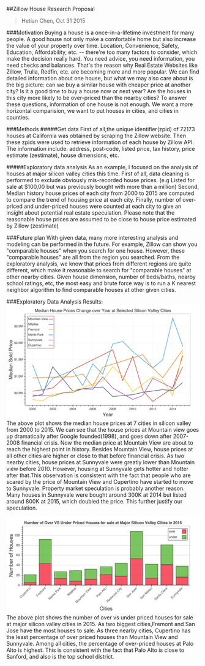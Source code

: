 ##Zillow House Research Proposal
> Hetian Chen, Oct 31 2015

###Motivation
Buying a house is a once-in-a-lifetime investment for many people. A good house not only make a comfortable home but also increase the value of your property over time. Location, Convenience, Safety, Education, Affordability, etc. -- there're too many factors to consider, which make the decision really hard. You need advice, you need information, you need checks and balances. That's the reason why Real Estate Websites like Zillow, Trulia, Redfin, etc. are becoming more and more popular. We can find detailed information about one house, but what we may also care about is the big picture: can we buy a similar house with cheaper price at another city? Is it a good time to buy a house now or next year? Are the houses in this city more likely to be over-priced than the nearby cities? To answer these questions, information of one house is not enough. We want a more horizontal comparision, we want to put houses in cities, and cities in counties.  

###Methods
#####Get data
First of all,the unique identifier(zpid) of 72173 houses at California was obtained by scraping the Zillow website. Then these zpids were used to retrieve information of each house by Zillow API. The information include: address, post-code, listed price, tax history, price estimate (zestimate), house dimensions, etc. 

#####Exploratory data analysis
As an example, I focused on the analysis of houses at major silicon valley cities this time. First of all, data cleaning is performed to exclude obviously mis-recorded house prices. (e.g Listed for sale at $100,00 but was previously bought with more than a million) Second, Median history house prices of each city from 2000 to 2015 are computed to compare the trend of housing price at each city. Finally, number of over-priced and under-priced houses were counted at each city to give an insight about potential real estate speculation. Please note that the reasonable house prices are assumed to be close to house price estimated by Zillow (zestimate)

###Future plan
With given data, many more interesting analysis and modeling can be performed in the future. For example, Zillow can show you "comparable houses" when you search for one house. However, these "comparable houses" are all from the region you searched. From the exploratory analysis, we know that prices from different regions are quite different, which make it reasonable to search for "comparable houses" at other nearby cities. Given house dimension, number of beds/baths, nearby school ratings, etc, the most easy and brute force way is to run a K nearest neighbor algorithm to find comparable houses at other given cities.

###Exploratory Data Analysis Results:
![plot1](/plot1.png)
The above plot shows the median house prices at 7 cities in silicon valley from 2000 to 2015. We can see that the house prices at Mountain view goes up dramatically after Google founded(1998), and goes down after 2007-2008 financial crisis. Now the median price at Mountain View are about to reach the highest point in history. Besides Mountain View, house prices at all other cities are higher or close to that before financial crisis. As two nearby cities, house prices at Sunnyvale were greatly lower than Mountain view before 2010. However, housing at Sunnyvale gets hotter and hotter after that.This observation is consistent with the fact that people who are scared by the price of Mountain View and Cupertino have started to move to Sunnyvale. Property market speculation is probably another reason. Many houses in Sunnyvale were bought around 300K at 2014 but listed around 800K at 2015, which doubled the price. This further justify our speculation. 

![plot1](/plot2.png)
The above plot shows the number of over vs under priced houses for sale at major silicon valley cities in 2015. As two biggest cities,Fremont and San Jose have the most houses to sale. As three nearby cities, Cupertino has the least percentage of over priced houses than Mountain View and Sunnyvale. Among all cities, the percentage of over-priced houses at Palo Alto is highest. This is consistent with the fact that Palo Alto is close to Sanford, and also is the top school district. 




